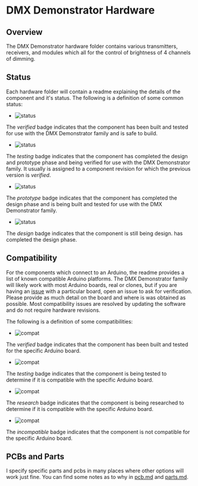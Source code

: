 # DMX Demonstrator Hardware

## Overview

The DMX Demonstrator hardware folder contains various transmitters, receivers, and modules which all for the control of brightness of 4 channels of dimming.

## Status

Each hardware folder will contain a readme explaining the details of the component and it's status. The following is a definition of some common status:

- ![status](https://img.shields.io/badge/status-verified-brightgreen)

The _verified_ badge indicates that the component has been built and tested for use with the DMX Demonstrator family and is safe to build.

- ![status](https://img.shields.io/badge/status-testing-yellow)

The _testing_ badge indicates that the component has completed the design and prototype phase and being verified for use with the DMX Demonstrator family. It usually is assigned to a component revision for which the previous version is _verified_.

- ![status](https://img.shields.io/badge/status-prototype-orange)

The _prototype_ badge indicates that the component has completed the design phase and is being built and tested for use with the DMX Demonstrator family.

- ![status](https://img.shields.io/badge/status-design-red)

The _design_ badge indicates that the component is still being design. has completed the design phase.

## Compatibility

For the components which connect to an Arduino, the readme provides a list of known compatible Arduino platforms. The DMX Demonstrator family will likely work with most Arduino boards, real or clones, but if you are having an
[issue](https://github.com/SparkyBobo/dmxdemonstrator/issues) with a particular board, open an issue to ask for verification. Please provide as much detail on the board and where is was obtained as possible.
Most compatibility issues are resolved by updating the software and do not require hardware revisions.

The following is a definition of some compatibilities:

- ![compat](https://img.shields.io/badge/compat-verified-brightgreen)

The _verified_ badge indicates that the component has been built and tested for the specific Arduino board.

- ![compat](https://img.shields.io/badge/compat-testing-yellow)

The _testing_ badge indicates that the component is being tested to determine if it is compatible with the specific Arduino board.

- ![compat](https://img.shields.io/badge/compat-research-orange)

The _research_ badge indicates that the component is being researched to determine if it is compatible with the specific Arduino board.

- ![compat](https://img.shields.io/badge/compat-incompatible-red)

The _incompatible_ badge indicates that the component is not compatible for the specific Arduino board.

## PCBs and Parts

I specify specific parts and pcbs in many places where other options will work just fine. You can find some notes as to why in [pcb.md](pcb.md) and [parts.md](parts.md).
